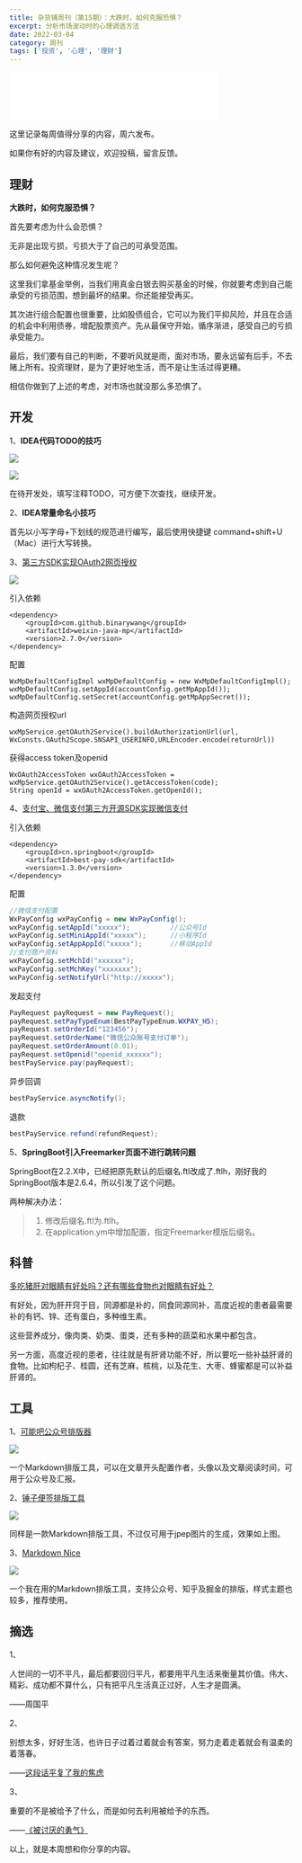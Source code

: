 ```yaml
---
title: 杂货铺周刊（第15期）：大跌时，如何克服恐惧？
excerpt: 分析市场波动时的心理调适方法
date: 2022-03-04
category: 周刊
tags: ['投资', '心理', '理财']
---
```


<iframe frameborder="no" border="0" marginwidth="0" marginheight="0" width=370 height=86 src="//music.163.com/outchain/player?type=2&id=1902874636&auto=0&height=66"></iframe>

这里记录每周值得分享的内容，周六发布。

如果你有好的内容及建议，欢迎投稿，留言反馈。

<!--more-->

## 理财

**大跌时，如何克服恐惧？**

首先要考虑为什么会恐惧？

无非是出现亏损，亏损大于了自己的可承受范围。

那么如何避免这种情况发生呢？

这里我们拿基金举例，当我们用真金白银去购买基金的时候，你就要考虑到自己能承受的亏损范围，想到最坏的结果。你还能接受再买。

其次进行组合配置也很重要，比如股债组合，它可以为我们平抑风险，并且在合适的机会中利用债券，增配股票资产。先从最保守开始，循序渐进，感受自己的亏损承受能力。

最后，我们要有自己的判断，不要听风就是雨，面对市场，要永远留有后手，不去赌上所有。投资理财，是为了更好地生活，而不是让生活过得更糟。

相信你做到了上述的考虑，对市场也就没那么多恐惧了。


## 开发

1、**IDEA代码TODO的技巧**

![](https://api2.mubu.com/v3/document_image/89168859-3d80-4499-a186-9db7b50b46b9-977367.jpg)

![](https://api2.mubu.com/v3/document_image/ebfe522d-deab-4ca6-a7be-8acddbc58fa9-977367.jpg)

在待开发处，填写注释TODO，可方便下次查找，继续开发。

2、**IDEA常量命名小技巧**

首先以小写字母+下划线的规范进行编写，最后使用快捷键 command+shift+U（Mac）进行大写转换。

3、[第三方SDK实现OAuth2网页授权](https://github.com/Wechat-Group/WxJava "第三方SDK")

![](https://api2.mubu.com/v3/document_image/34f20f9c-9cec-4b3d-a048-9b4b1e7ee46e-977367.jpg)

引入依赖

```
<dependency>
    <groupId>com.github.binarywang</groupId>
    <artifactId>weixin-java-mp</artifactId>
    <version>2.7.0</version>
</dependency>
```
配置

```
WxMpDefaultConfigImpl wxMpDefaultConfig = new WxMpDefaultConfigImpl();
wxMpDefaultConfig.setAppId(accountConfig.getMpAppId());
wxMpDefaultConfig.setSecret(accountConfig.getMpAppSecret());
```
构造网页授权url

```
wxMpService.getOAuth2Service().buildAuthorizationUrl(url, WxConsts.OAuth2Scope.SNSAPI_USERINFO,URLEncoder.encode(returnUrl))
```
获得access token及openid

```
WxOAuth2AccessToken wxOAuth2AccessToken = wxMpService.getOAuth2Service().getAccessToken(code);
String openId = wxOAuth2AccessToken.getOpenId();
```

4、[支付宝、微信支付第三方开源SDK实现微信支付](https://github.com/Pay-Group/best-pay-sdk "支付宝、微信支付第三方开源SDK")

引入依赖

```
<dependency>
    <groupId>cn.springboot</groupId>
    <artifactId>best-pay-sdk</artifactId>
    <version>1.3.0</version>
</dependency>
```

配置

```java
//微信支付配置
WxPayConfig wxPayConfig = new WxPayConfig();
wxPayConfig.setAppId("xxxxx");          //公众号Id
wxPayConfig.setMiniAppId("xxxxx");      //小程序Id
wxPayConfig.setAppAppId("xxxxx");       //移动AppId
//支付商户资料
wxPayConfig.setMchId("xxxxxx");
wxPayConfig.setMchKey("xxxxxxx");
wxPayConfig.setNotifyUrl("http://xxxxx");
```
发起支付

```java
PayRequest payRequest = new PayRequest();
payRequest.setPayTypeEnum(BestPayTypeEnum.WXPAY_H5);
payRequest.setOrderId("123456");
payRequest.setOrderName("微信公众账号支付订单");
payRequest.setOrderAmount(0.01);
payRequest.setOpenid("openid_xxxxxx");
bestPayService.pay(payRequest);
```

异步回调

```java
bestPayService.asyncNotify();
```

退款

```java
bestPayService.refund(refundRequest);
```
5、**SpringBoot引入Freemarker页面不进行跳转问题**

SpringBoot在2.2.X中，已经把原先默认的后缀名.ftl改成了.ftlh，刚好我的SpringBoot版本是2.6.4，所以引发了这个问题。

两种解决办法：

>1. 修改后缀名.ftl为.ftlh。
>2. 在application.ym中增加配置，指定Freemarker模版后缀名。


## 科普

[多吃猪肝对眼睛有好处吗？还有哪些食物也对眼睛有好处？](https://www.mvyxws.com/vod/play/id/100597 "多吃猪肝对眼睛有好处吗？还有哪些食物也对眼睛有好处？")

有好处，因为肝开窍于目，同源都是补的，同食同源同补，高度近视的患者最需要补的有钙、锌、还有蛋白，多种维生素。

这些营养成分，像肉类、奶类、蛋类，还有多种的蔬菜和水果中都包含。

另一方面，高度近视的患者，往往就是有肝肾功能不好，所以要吃一些补益肝肾的食物。比如枸杞子、桂圆，还有芝麻，核桃，以及花生、大枣、蜂蜜都是可以补益肝肾的。
 

## 工具

1、[可能吧公众号排版器](https://knb.im/mp/ "可能吧公众号排版器")

![](https://api2.mubu.com/v3/document_image/5c228cf8-c952-4096-b724-d993e5452975-977367.jpg)

一个Markdown排版工具，可以在文章开头配置作者，头像以及文章阅读时间，可用于公众号及汇报。

2、[锤子便签排版工具](https://nihaojob.github.io/markdown-css-smartisan/examples/index.html "锤子便签排版工具")

![](https://api2.mubu.com/v3/document_image/454d1632-760b-4286-8c25-85b4bd848982-977367.jpg)

同样是一款Markdown排版工具，不过仅可用于jpep图片的生成，效果如上图。

3、[Markdown Nice](https://editor.mdnice.com/ "Markdown Nice")

![](https://api2.mubu.com/v3/document_image/1b204368-71fd-4b55-8ce3-8c5943dc9ef3-977367.jpg)

一个我在用的Markdown排版工具，支持公众号、知乎及掘金的排版，样式主题也较多，推荐使用。

## 摘选

1、

人世间的一切不平凡，最后都要回归平凡，都要用平凡生活来衡量其价值。伟大、精彩、成功都不算什么，只有把平凡生活真正过好，人生才是圆满。

——周国平

2、

别想太多，好好生活，也许日子过着过着就会有答案，努力走着走着就会有温柔的着落春。

——[这段话平复了我的焦虑](https://www.douyin.com/video/7071909564181957900?modeFrom=userCollection&secUid=MS4wLjABAAAAd1KaAy6LuxVyPACBb9Qk0HmxNtxR3xFPYad-p5rHrns "这段话平复了我的焦虑")

3、

重要的不是被给予了什么，而是如何去利用被给予的东西。

——[《被讨厌的勇气》](https://book.douban.com/subject/26369699/ "《被讨厌的勇气》")

以上，就是本周想和你分享的内容。
